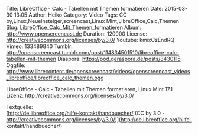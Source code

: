 Title: LibreOffice - Calc - Tabellen mit Themen formatieren
Date: 2015-03-30 13:05
Author: Heiko
Category: Video
Tags: CC by,Linux,Neueinsteiger,screencast,Linux Mint,LibreOffice,Calc,Themen
Slug: LibreOffice_Calc_Mit_Themen_formatieren
Album: http://www.openscreencast.de
Duration: 120000
License: http://creativecommons.org/licenses/by/3.0/
Youtube: kmixCzEndRQ
Vimeo: 133489840
Tumblr: http://openscreencast.tumblr.com/post/114834501510/libreoffice-calc-tabellen-mit-themen
Diaspora: https://pod.geraspora.de/posts/3430115
Oggfile: http://www.librecontent.de/openscreencast/videos/openscreencast_videos_libreoffice/libreoffice_calc_themen.ogg

LibreOffice - Calc - Tabellen mit Themen formatieren, Linux Mint 17.1  
Lizenz: <http://creativecommons.org/licenses/by/3.0/>  
  
Textquelle:  
[http://de.libreoffice.org/hilfe-kontakt/handbuecher/ (CC by 3.0 -
http://creativecommons.org/licenses/by/3.0/)](http://de.libreoffice.org/hilfe-
kontakt/handbuecher/)

